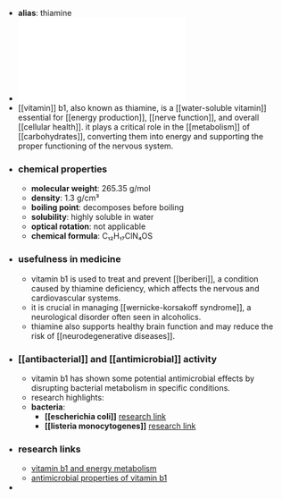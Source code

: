 - **alias**: thiamine
- ![Vitamin_B1.pdf](../assets/Vitamin_B1_1719303309556_0.pdf)
- [[vitamin]] b1, also known as thiamine, is a [[water-soluble vitamin]] essential for [[energy production]], [[nerve function]], and overall [[cellular health]]. it plays a critical role in the [[metabolism]] of [[carbohydrates]], converting them into energy and supporting the proper functioning of the nervous system.
- ### chemical properties
	- **molecular weight**: 265.35 g/mol
	- **density**: 1.3 g/cm³
	- **boiling point**: decomposes before boiling
	- **solubility**: highly soluble in water
	- **optical rotation**: not applicable
	- **chemical formula**: C₁₂H₁₇ClN₄OS
- ### usefulness in medicine
	- vitamin b1 is used to treat and prevent [[beriberi]], a condition caused by thiamine deficiency, which affects the nervous and cardiovascular systems.
	- it is crucial in managing [[wernicke-korsakoff syndrome]], a neurological disorder often seen in alcoholics.
	- thiamine also supports healthy brain function and may reduce the risk of [[neurodegenerative diseases]].
- ### [[antibacterial]] and [[antimicrobial]] activity
	- vitamin b1 has shown some potential antimicrobial effects by disrupting bacterial metabolism in specific conditions.
	- research highlights:
	- **bacteria**:
		- **[[escherichia coli]]** [research link](https://scholar.google.com/scholar?q=Escherichia+coli+vitamin+B1)
		- **[[listeria monocytogenes]]** [research link](https://scholar.google.com/scholar?q=Listeria+monocytogenes+vitamin+B1)
- ### research links
	- [vitamin b1 and energy metabolism](https://scholar.google.com/scholar?q=vitamin+B1+energy+metabolism)
	- [antimicrobial properties of vitamin b1](https://scholar.google.com/scholar?q=antimicrobial+properties+of+vitamin+B1)
-